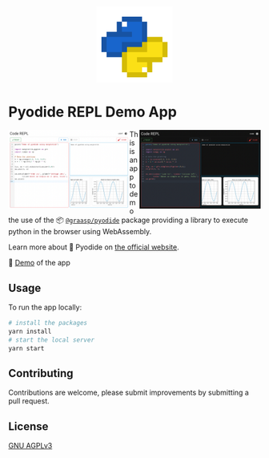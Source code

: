 <div align="center">
<img src="docs/logo.png" width="30%" title="Logo of the REPL"/>
</div>

# Pyodide REPL Demo App

<p align="center">
<img src="docs/light_mode.png" width="48%" align="left" title="App in light mode"/>
<img src="docs/dark_mode.png" width="48%" align="right"  title="App in dark mode"/>
</p>

This is an app to demo the use of the 📦 [`@graasp/pyodide`](https://github.com/spaenleh/graasp-pyodide) package providing a library to execute python in the browser using WebAssembly.

Learn more about 🐍 Pyodide on [the official website](https://pyodide.org/en/stable/).

🔮 [Demo](https://sunny-croquembouche-04d733.netlify.app/) of the app

## Usage

To run the app locally:

```bash
# install the packages
yarn install
# start the local server
yarn start
```

## Contributing

Contributions are welcome, please submit improvements by submitting a pull request.

## License

[GNU AGPLv3](https://choosealicense.com/licenses/agpl-3.0/)
